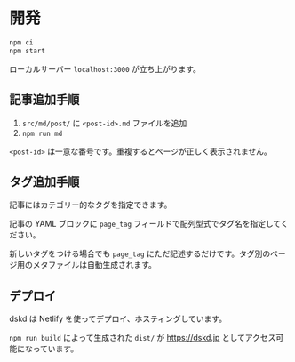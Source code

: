 # 開発

```bash
npm ci
npm start
```

ローカルサーバー `localhost:3000` が立ち上がります。

## 記事追加手順

1. `src/md/post/` に `<post-id>.md` ファイルを追加
2. `npm run md`

`<post-id>` は一意な番号です。重複するとページが正しく表示されません。

## タグ追加手順

記事にはカテゴリー的なタグを指定できます。

記事の YAML ブロックに `page_tag` フィールドで配列型式でタグ名を指定してください。

新しいタグをつける場合でも `page_tag` にただ記述するだけです。タグ別のページ用のメタファイルは自動生成されます。

## デプロイ

dskd は Netlify を使ってデプロイ、ホスティングしています。

`npm run build` によって生成された `dist/` が https://dskd.jp としてアクセス可能になっています。
